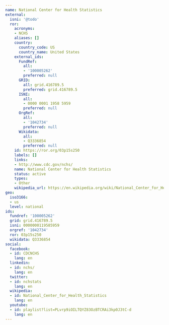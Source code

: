 ```yaml
---
name: National Center for Health Statistics
external:
  isni: '@todo'
  ror:
    acronyms:
    - NCHS
    aliases: []
    country:
      country_code: US
      country_name: United States
    external_ids:
      FundRef:
        all:
        - '100005262'
        preferred: null
      GRID:
        all: grid.416789.5
        preferred: grid.416789.5
      ISNI:
        all:
        - 0000 0001 1958 5959
        preferred: null
      OrgRef:
        all:
        - '1042734'
        preferred: null
      Wikidata:
        all:
        - Q3336854
        preferred: null
    id: https://ror.org/03p15s250
    labels: []
    links:
    - http://www.cdc.gov/nchs/
    name: National Center for Health Statistics
    status: active
    types:
    - Other
    wikipedia_url: https://en.wikipedia.org/wiki/National_Center_for_Health_Statistics
geo:
  iso3166:
  - us
  level: national
ids:
  fundref: '100005262'
  grid: grid.416789.5
  isni: 0000000119585959
  orgref: '1042734'
  ror: 03p15s250
  wikidata: Q3336854
social:
  facebook:
  - id: CDCNCHS
    lang: en
  linkedin:
  - id: nchs/
    lang: en
  twitter:
  - id: nchstats
    lang: en
  wikipedia:
  - id: National_Center_for_Health_Statistics
    lang: en
  youtube:
  - id: playlist?list=PLvrp9iOILTQYZ83OzBTCRAi3kp0J3tC-d
    lang: en
---
```

